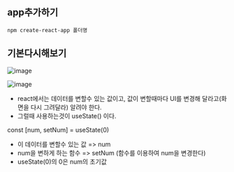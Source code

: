 ## app추가하기

```
npm create-react-app 폴더명
```

## 기본다시해보기
![image](https://github.com/OnlyREHA/React/assets/145514740/b86d67ae-7464-42ba-bd8f-02bf727d7d59)

![image](https://github.com/OnlyREHA/React/assets/145514740/d4c91fbf-4a3d-47b5-8233-4546576b3ff2)

- react에서는 데이터를 변할수 있는 값이고, 값이 변할때마다 UI를 변경해 달라고(화면을 다시 그려달라) 알려야 한다.
- 그럴때 사용하는것이 useState() 이다.

const [num, setNum] = useState(0)

- 이 데이터를 변할수 있는 값 => num
- num을 변하게 하는 함수 => setNum (함수를 이용하여 num을 변경한다)
- useState(0)의 0은 num의 초기값






